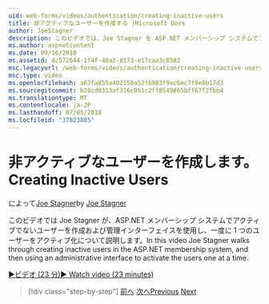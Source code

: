```yaml
---
uid: web-forms/videos/authentication/creating-inactive-users
title: 非アクティブなユーザーを作成する |Microsoft Docs
author: JoeStagner
description: このビデオでは、Joe Stagner を ASP.NET メンバーシップ システムでアクティブでないユーザーを作成および管理インターフェイスを使用し、ユーザーを 1 つのアクティブ化手順について説明します.
ms.author: aspnetcontent
ms.date: 09/16/2010
ms.assetid: dc572644-1f4f-40a2-8173-e17caa3c8582
msc.legacyurl: /web-forms/videos/authentication/creating-inactive-users
msc.type: video
ms.openlocfilehash: a63fa855a402150a52f6983f9ec6ec7f9e8b17d3
ms.sourcegitcommit: b28cd0313af316c051c2ff8549865bff67f2fbb4
ms.translationtype: MT
ms.contentlocale: ja-JP
ms.lasthandoff: 07/05/2018
ms.locfileid: "37823885"
---
```

<a name="creating-inactive-users"></a><span data-ttu-id="2a800-103">非アクティブなユーザーを作成します。</span><span class="sxs-lookup"><span data-stu-id="2a800-103">Creating Inactive Users</span></span>
====================
<span data-ttu-id="2a800-104">によって[Joe Stagner](https://github.com/JoeStagner)</span><span class="sxs-lookup"><span data-stu-id="2a800-104">by [Joe Stagner](https://github.com/JoeStagner)</span></span>

<span data-ttu-id="2a800-105">このビデオでは Joe Stagner が、ASP.NET メンバーシップ システムでアクティブでないユーザーを作成および管理インターフェイスを使用し、一度に 1 つのユーザーをアクティブ化について説明します。</span><span class="sxs-lookup"><span data-stu-id="2a800-105">In this video Joe Stagner walks through creating inactive users in the ASP.NET membership system, and then using an administrative interface to activate the users one at a time.</span></span>

[<span data-ttu-id="2a800-106">&#9654;ビデオ (23 分)</span><span class="sxs-lookup"><span data-stu-id="2a800-106">&#9654; Watch video (23 minutes)</span></span>](https://channel9.msdn.com/Blogs/ASP-NET-Site-Videos/creating-inactive-users)

> [!div class="step-by-step"]
> <span data-ttu-id="2a800-107">[前へ](simple-web-service-authentication.md)
> [次へ](sql-injection-defense.md)</span><span class="sxs-lookup"><span data-stu-id="2a800-107">[Previous](simple-web-service-authentication.md)
[Next](sql-injection-defense.md)</span></span>
